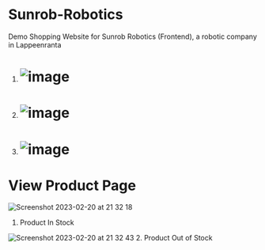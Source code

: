 # Sunrob-Robotics
Demo Shopping Website for Sunrob Robotics (Frontend), a robotic company in Lappeenranta


1.  # ![image](https://user-images.githubusercontent.com/89993167/211213001-6c01ad3e-acfb-40a2-81b4-5b30335ec04f.png)



2. # ![image](https://user-images.githubusercontent.com/89993167/211213062-6ef79442-648a-4b34-9c9a-89609e07ef4e.png)



3. # ![image](https://user-images.githubusercontent.com/89993167/211213181-ded34d29-6742-49c1-bab4-fcec9f7f6111.png)


# View Product Page

![Screenshot 2023-02-20 at 21 32 18](https://user-images.githubusercontent.com/89993167/220186215-c6e80c8b-b2a6-494d-848d-cd153e6f441f.png)
1. Product In Stock

![Screenshot 2023-02-20 at 21 32 43](https://user-images.githubusercontent.com/89993167/220186233-bb3a756f-defc-4462-b720-ad9c9aa13159.png)
2. Product Out of Stock
